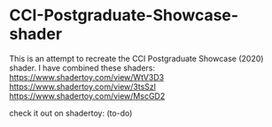 # CCI-Postgraduate-Showcase-shader
This is an attempt to recreate the CCI Postgraduate Showcase (2020) shader.
I have combined these shaders:  
https://www.shadertoy.com/view/WtV3D3   
https://www.shadertoy.com/view/3tsSzl  
https://www.shadertoy.com/view/MscGD2  

check it out on shadertoy:
(to-do)
